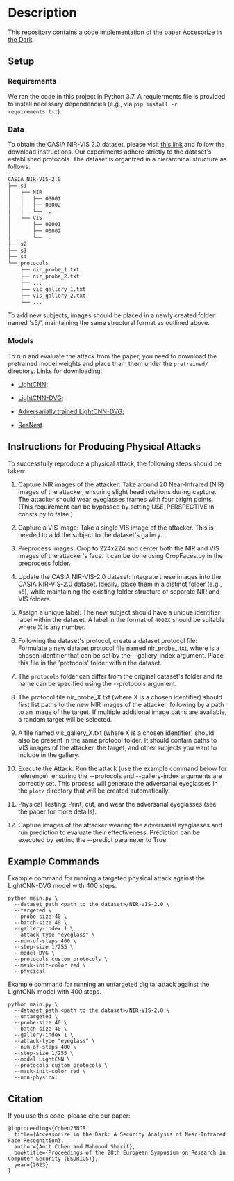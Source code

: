 # Description

This repository contains a code implementation of the paper [Accesorize in the Dark](https://mahmoods01.github.io/files/esorics23-nir-attacks.pdf).

## Setup

### Requirements

We ran the code in this project in Python 3.7. A requierments file is provided to install necessary dependencies (e.g., via `pip install -r requirements.txt`).

### Data

To obtain the CASIA NIR-VIS 2.0 dataset, please visit [this link](http://www.cbsr.ia.ac.cn/english/NIR-VIS-2.0-Database.html) and follow the download instructions. Our experiments adhere strictly to the dataset's established protocols. The dataset is organized in a hierarchical structure as follows:

```bash
CASIA NIR-VIS-2.0
├── s1
│   ├── NIR
│   │   ├── 00001
│   │   ├── 00002
│   │   └── ...
│   └── VIS
│       ├── 00001
│       ├── 00002
│       └── ...
├── s2
├── s3
├── s4
└── protocols
    ├── nir_probe_1.txt
    ├── nir_probe_2.txt
    ├── ...
    ├── vis_gallery_1.txt
    ├── vis_gallery_2.txt
    └── ...
```

To add new subjects, images should be placed in a newly created folder named 's5/', maintaining the same structural format as outlined above.

### Models

To run and evaluate the attack from the paper, you need to download the pretrained model weights and place tham them under the `pretrained/` directory. Links for downloading:

* [LightCNN](https://drive.google.com/uc?export=download&id=1SpMSwbrXcZ9h_KHbbOdpsme1_YXH0eiZ);

* [LightCNN-DVG](https://drive.google.com/uc?export=download&id=1OLepRXZZjtlTPVMMrZkJKU-qPpX7N0I3);

* [Adversarially trained LightCNN-DVG](https://drive.google.com/uc?export=download&id=14JuLy8qCR-_af8kAIMssfU1bYz0TMzGz);

* [ResNest](https://drive.google.com/uc?export=download&id=1HyAj2ohNVKg2R2v_X-RqlLKc4oRR987L).

## Instructions for Producing Physical Attacks

To successfully reproduce a physical attack, the following steps should be taken:

1. Capture NIR images of the attacker: Take around 20 Near-Infrared (NIR) images of the attacker, ensuring slight head rotations during capture. The attacker should wear eyeglasses frames with four bright points. (This requirement can be bypassed by setting USE_PERSPECTIVE in consts.py to false.)

2. Capture a VIS image: Take a single VIS image of the attacker. This is needed to add the subject to the dataset's gallery.

3. Preprocess images: Crop to 224x224 and center both the NIR and VIS images of the attacker's face. It can be done using CropFaces.py in the preprocess folder.

4. Update the CASIA NIR-VIS-2.0 dataset: Integrate these images into the CASIA NIR-VIS-2.0 dataset. Ideally, place them in a distinct folder (e.g., `s5`), while maintaining the existing folder structure of separate NIR and VIS folders.

5. Assign a unique label: The new subject should have a unique identifier label within the dataset. A label in the format of `4000X` should be suitable where X is any number.

6. Following the dataset's protocol, create a dataset protocol file: Formulate a new dataset protocol file named nir_probe_<X>.txt, where <X> is a chosen identifier that can be set by the --gallery-index argument. Place this file in the 'protocols' folder within the dataset.

7. The `protocols` folder can differ from the original dataset's folder and its name can be specified using the --protocols argument.

8. The protocol file nir_probe_X.txt (where X is a chosen identifier) should first list paths to the new NIR images of the attacker, following by a path to an image of the target. If multiple additional image paths are available, a random target will be selected.

9. A file named vis_gallery_X.txt (where X is a chosen identifier) should also be present in the same protocol folder. It should contain paths to VIS images of the attacker, the target, and other subjects you want to include in the gallery.

10. Execute the Attack: Run the attack (use the example command below for reference), ensuring the --protocols and --gallery-index arguments are correctly set. This process will generate the adversarial eyeglasses in the `plot/` directory that will be created automatically.

11. Physical Testing: Print, cut, and wear the adversarial eyeglasses (see the paper for more details).

12. Capture images of the attacker wearing the adversarial eyeglasses and run prediction to evaluate their effectiveness. Prediction can be executed by setting the --predict parameter to True.

## Example Commands

Example command for running a targeted physical attack against the LightCNN-DVG model with 400 steps.

```
python main.py \
  --dataset_path <path to the dataset>/NIR-VIS-2.0 \
  --targeted \
  --probe-size 40 \
  --batch-size 40 \
  --gallery-index 1 \
  --attack-type "eyeglass" \
  --num-of-steps 400 \
  --step-size 1/255 \
  --model DVG \
  --protocols custom_protocols \
  --mask-init-color red \
  --physical
```

Example command for running an untargeted digital attack against the LightCNN model with 400 steps.

```
python main.py \
  --dataset_path <path to the dataset>/NIR-VIS-2.0 \
  --untargeted \
  --probe-size 40 \
  --batch-size 40 \
  --gallery-index 1 \
  --attack-type "eyeglass" \
  --num-of-steps 400 \
  --step-size 1/255 \
  --model LightCNN \
  --protocols custom_protocols \
  --mask-init-color red \
  --non-physical
```

## Citation

If you use this code, please cite our paper:
```
@inproceedings{Cohen23NIR,
  title={Accessorize in the Dark: A Security Analysis of Near-Infrared Face Recognition},
  author={Amit Cohen and Mahmood Sharif},
  booktitle={Proceedings of the 28th European Symposium on Research in Computer Security (ESORICS)},
  year={2023}
}
```
